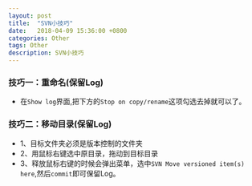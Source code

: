 ```yaml
---
layout: post
title:  "SVN小技巧"
date:   2018-04-09 15:36:00 +0800
categories: Other
tags: Other
description: SVN小技巧
---
```


### **技巧一：重命名(保留Log)**

* 在`Show log`界面,把下方的`Stop on copy/rename`这项勾选去掉就可以了。
    
### **技巧二：移动目录(保留Log)**

* 1、目标文件夹必须是版本控制的文件夹
* 2、用鼠标右键选中原目录，拖动到目标目录
* 3、释放鼠标右键的时候会弹出菜单，选中`SVN Move versioned item(s) here`,然后`commit`即可保留Log。



